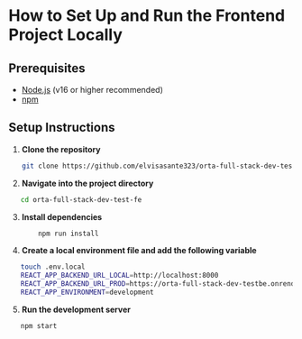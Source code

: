 # How to Set Up and Run the Frontend Project Locally

## Prerequisites
- [Node.js](https://nodejs.org/) (v16 or higher recommended)
- [npm](https://www.npmjs.com/)

## Setup Instructions

1. **Clone the repository**
   ```bash
   git clone https://github.com/elvisasante323/orta-full-stack-dev-test-fe.git

2. **Navigate into the project directory**
```bash
   cd orta-full-stack-dev-test-fe
   ```

3. **Install dependencies**
    ```bash
        npm run install
    ```

4. **Create a local environment file and add the following variable**
```bash
   touch .env.local
   REACT_APP_BACKEND_URL_LOCAL=http://localhost:8000
   REACT_APP_BACKEND_URL_PROD=https://orta-full-stack-dev-testbe.onrender.com
   REACT_APP_ENVIRONMENT=development
```

5. **Run the development server**
```bash
   npm start
   ```



   
